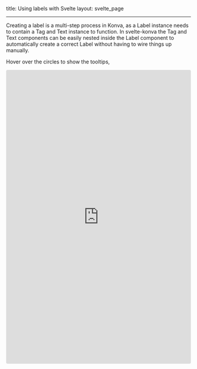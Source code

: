 title: Using labels with Svelte
layout: svelte_page

---

Creating a label is a multi-step process in Konva, as a Label instance needs to contain a Tag and Text instance to function. In svelte-konva the Tag and Text components can be easily nested inside the Label component to automatically create a correct Label without having to wire things up manually.

Hover over the circles to show the tooltips,

<iframe src="https://codesandbox.io/p/sandbox/github/konvajs/site/tree/master/svelte-demos/labels?file=/src/App.svelte" style="width:100%; height:800px; border:0; border-radius: 4px; overflow:hidden;" sandbox="allow-modals allow-forms allow-popups allow-scripts allow-same-origin"></iframe>
